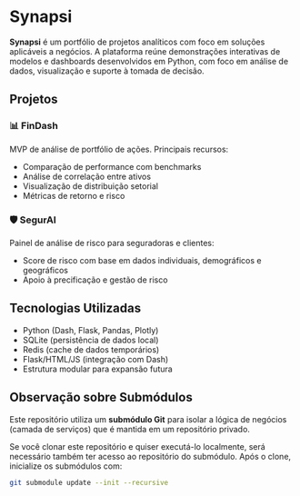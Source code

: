 # Synapsi

**Synapsi** é um portfólio de projetos analíticos com foco em soluções aplicáveis a negócios. A plataforma reúne demonstrações interativas de modelos e dashboards desenvolvidos em Python, com foco em análise de dados, visualização e suporte à tomada de decisão.

## Projetos

### 📊 FinDash
MVP de análise de portfólio de ações. Principais recursos:
- Comparação de performance com benchmarks
- Análise de correlação entre ativos
- Visualização de distribuição setorial
- Métricas de retorno e risco

### 🛡️ SegurAI
Painel de análise de risco para seguradoras e clientes:
- Score de risco com base em dados individuais, demográficos e geográficos
- Apoio à precificação e gestão de risco

## Tecnologias Utilizadas
- Python (Dash, Flask, Pandas, Plotly)
- SQLite (persistência de dados local)
- Redis (cache de dados temporários)
- Flask/HTML/JS (integração com Dash)
- Estrutura modular para expansão futura

## Observação sobre Submódulos

Este repositório utiliza um **submódulo Git** para isolar a lógica de negócios (camada de serviços) que é mantida em um repositório privado.

Se você clonar este repositório e quiser executá-lo localmente, será necessário também ter acesso ao repositório do submódulo. Após o clone, inicialize os submódulos com:

```bash
git submodule update --init --recursive
